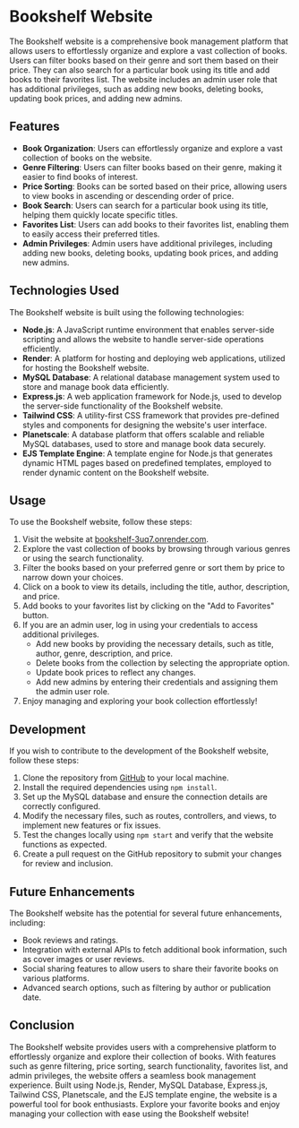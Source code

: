 # Bookshelf Website

The Bookshelf website is a comprehensive book management platform that allows users to effortlessly organize and explore a vast collection of books. Users can filter books based on their genre and sort them based on their price. They can also search for a particular book using its title and add books to their favorites list. The website includes an admin user role that has additional privileges, such as adding new books, deleting books, updating book prices, and adding new admins.

## Features

- **Book Organization**: Users can effortlessly organize and explore a vast collection of books on the website.
- **Genre Filtering**: Users can filter books based on their genre, making it easier to find books of interest.
- **Price Sorting**: Books can be sorted based on their price, allowing users to view books in ascending or descending order of price.
- **Book Search**: Users can search for a particular book using its title, helping them quickly locate specific titles.
- **Favorites List**: Users can add books to their favorites list, enabling them to easily access their preferred titles.
- **Admin Privileges**: Admin users have additional privileges, including adding new books, deleting books, updating book prices, and adding new admins.

## Technologies Used

The Bookshelf website is built using the following technologies:

- **Node.js**: A JavaScript runtime environment that enables server-side scripting and allows the website to handle server-side operations efficiently.
- **Render**: A platform for hosting and deploying web applications, utilized for hosting the Bookshelf website.
- **MySQL Database**: A relational database management system used to store and manage book data efficiently.
- **Express.js**: A web application framework for Node.js, used to develop the server-side functionality of the Bookshelf website.
- **Tailwind CSS**: A utility-first CSS framework that provides pre-defined styles and components for designing the website's user interface.
- **Planetscale**: A database platform that offers scalable and reliable MySQL databases, used to store and manage book data securely.
- **EJS Template Engine**: A template engine for Node.js that generates dynamic HTML pages based on predefined templates, employed to render dynamic content on the Bookshelf website.

## Usage

To use the Bookshelf website, follow these steps:

1. Visit the website at [bookshelf-3uq7.onrender.com](https://bookshelf-3uq7.onrender.com).
2. Explore the vast collection of books by browsing through various genres or using the search functionality.
3. Filter the books based on your preferred genre or sort them by price to narrow down your choices.
4. Click on a book to view its details, including the title, author, description, and price.
5. Add books to your favorites list by clicking on the "Add to Favorites" button.
6. If you are an admin user, log in using your credentials to access additional privileges.
   - Add new books by providing the necessary details, such as title, author, genre, description, and price.
   - Delete books from the collection by selecting the appropriate option.
   - Update book prices to reflect any changes.
   - Add new admins by entering their credentials and assigning them the admin user role.
7. Enjoy managing and exploring your book collection effortlessly!

## Development

If you wish to contribute to the development of the Bookshelf website, follow these steps:

1. Clone the repository from [GitHub](https://github.com/Darshan1904/Bookshelf) to your local machine.
2. Install the required dependencies using `npm install`.
3. Set up the MySQL database and ensure the connection details are correctly configured.
4. Modify the necessary files, such as routes, controllers, and views, to implement new features or fix issues.
5. Test the changes locally using `npm start` and verify that the website functions as expected.
6. Create a pull request on the GitHub repository to submit your changes for review and inclusion.

## Future Enhancements

The Bookshelf website has the potential for several future enhancements, including:

- Book reviews and ratings.
- Integration with external APIs to fetch additional book information, such as cover images or user reviews.
- Social sharing features to allow users to share their favorite books on various platforms.
- Advanced search options, such as filtering by author or publication date.

## Conclusion

The Bookshelf website provides users with a comprehensive platform to effortlessly organize and explore their collection of books. With features such as genre filtering, price sorting, search functionality, favorites list, and admin privileges, the website offers a seamless book management experience. Built using Node.js, Render, MySQL Database, Express.js, Tailwind CSS, Planetscale, and the EJS template engine, the website is a powerful tool for book enthusiasts. Explore your favorite books and enjoy managing your collection with ease using the Bookshelf website!

